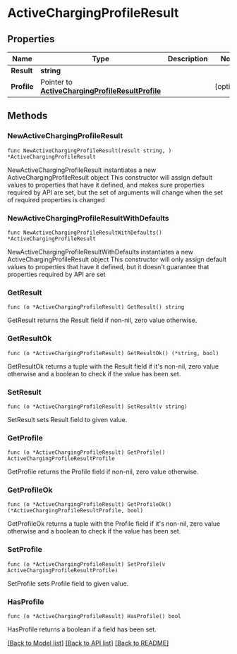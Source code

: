 # ActiveChargingProfileResult

## Properties

Name | Type | Description | Notes
------------ | ------------- | ------------- | -------------
**Result** | **string** |  | 
**Profile** | Pointer to [**ActiveChargingProfileResultProfile**](ActiveChargingProfileResultProfile.md) |  | [optional] 

## Methods

### NewActiveChargingProfileResult

`func NewActiveChargingProfileResult(result string, ) *ActiveChargingProfileResult`

NewActiveChargingProfileResult instantiates a new ActiveChargingProfileResult object
This constructor will assign default values to properties that have it defined,
and makes sure properties required by API are set, but the set of arguments
will change when the set of required properties is changed

### NewActiveChargingProfileResultWithDefaults

`func NewActiveChargingProfileResultWithDefaults() *ActiveChargingProfileResult`

NewActiveChargingProfileResultWithDefaults instantiates a new ActiveChargingProfileResult object
This constructor will only assign default values to properties that have it defined,
but it doesn't guarantee that properties required by API are set

### GetResult

`func (o *ActiveChargingProfileResult) GetResult() string`

GetResult returns the Result field if non-nil, zero value otherwise.

### GetResultOk

`func (o *ActiveChargingProfileResult) GetResultOk() (*string, bool)`

GetResultOk returns a tuple with the Result field if it's non-nil, zero value otherwise
and a boolean to check if the value has been set.

### SetResult

`func (o *ActiveChargingProfileResult) SetResult(v string)`

SetResult sets Result field to given value.


### GetProfile

`func (o *ActiveChargingProfileResult) GetProfile() ActiveChargingProfileResultProfile`

GetProfile returns the Profile field if non-nil, zero value otherwise.

### GetProfileOk

`func (o *ActiveChargingProfileResult) GetProfileOk() (*ActiveChargingProfileResultProfile, bool)`

GetProfileOk returns a tuple with the Profile field if it's non-nil, zero value otherwise
and a boolean to check if the value has been set.

### SetProfile

`func (o *ActiveChargingProfileResult) SetProfile(v ActiveChargingProfileResultProfile)`

SetProfile sets Profile field to given value.

### HasProfile

`func (o *ActiveChargingProfileResult) HasProfile() bool`

HasProfile returns a boolean if a field has been set.


[[Back to Model list]](../README.md#documentation-for-models) [[Back to API list]](../README.md#documentation-for-api-endpoints) [[Back to README]](../README.md)


